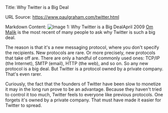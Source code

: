 Title: Why Twitter is a Big Deal

URL Source: https://www.paulgraham.com/twitter.html

Markdown Content:
![Image 1: Why Twitter is a Big Deal](https://s.turbifycdn.com/aah/paulgraham/why-twitter-is-a-big-deal-2.gif)April 2009
[Om Malik](http://gigaom.com/2009/04/03/google-may-buy-twitter-or-not-but-why-is-twitter-so-hot/) is the most recent of many people to ask why Twitter is such a big deal.

The reason is that it's a new messaging protocol, where you don't specify the recipients. New protocols are rare. Or more precisely, new protocols that take off are. There are only a handful of commonly used ones: TCP/IP (the Internet), SMTP (email), HTTP (the web), and so on. So any new protocol is a big deal. But Twitter is a protocol owned by a private company. That's even rarer.

Curiously, the fact that the founders of Twitter have been slow to monetize it may in the long run prove to be an advantage. Because they haven't tried to control it too much, Twitter feels to everyone like previous protocols. One forgets it's owned by a private company. That must have made it easier for Twitter to spread.

